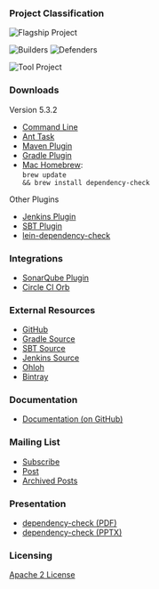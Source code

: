 ### Project Classification

![Flagship Project](/assets/images/common/owasp_level_flagship.svg "Flagship Project")

![Builders](/assets/images/common/owasp_builders.svg)
![Defenders](assets/images/common/owasp_defenders.svg)

![Tool Project](/assets/images/common/owasp_tool_project.svg)

### Downloads

Version 5.3.2
* [Command Line](https://dl.bintray.com/jeremy-long/owasp/dependency-check-5.3.2-release.zip)
* [Ant Task](https://dl.bintray.com/jeremy-long/owasp/dependency-check-ant-5.3.2-release.zip)
* [Maven Plugin](https://search.maven.org/#artifactdetails%7Corg.owasp%7Cdependency-check-maven%7C5.3.2%7Cmaven-plugin)
* [Gradle Plugin](https://search.maven.org/#artifactdetails%7Corg.owasp%7Cdependency-check-gradle%7C5.3.2%7Cgradle-plugin)
* [Mac Homebrew](https://brew.sh/):<br><code>brew update && brew install dependency-check</code>

Other Plugins
* [Jenkins Plugin](https://plugins.jenkins.io/dependency-check-jenkins-plugin)
* [SBT Plugin](https://search.maven.org/#search%7Cga%7C1%7Cg%3A%22net.vonbuchholtz%22%20a%3A%22sbt-dependency-check%22)
* [lein-dependency-check](https://github.com/livingsocial/lein-dependency-check)

### Integrations

* [SonarQube Plugin](https://github.com/SonarSecurityCommunity/dependency-check-sonar-plugin)
* [Circle CI Orb](https://github.com/entur/owasp-orb)

### External Resources

* [GitHub](https://github.com/jeremylong/DependencyCheck)
* [Gradle Source](https://github.com/jeremylong/dependency-check-gradle)
* [SBT Source](https://github.com/albuch/sbt-dependency-check)
* [Jenkins Source](https://github.com/jenkinsci/dependency-check-plugin)
* [Ohloh](https://www.ohloh.net/p/dependencycheck)
* [Bintray](https://bintray.com/jeremy-long/owasp)

### Documentation

* [Documentation (on GitHub)](https://jeremylong.github.io/DependencyCheck/)

### Mailing List

* [Subscribe](mailto:dependency-check+subscribe@googlegroups.com)
* [Post](mailto:dependency-check@googlegroups.com)
* [Archived Posts](https://groups.google.com/forum/#!forum/dependency-check)

### Presentation

* [dependency-check (PDF)](https://jeremylong.github.io/DependencyCheck/general/dependency-check.pdf)
* [dependency-check (PPTX)](https://jeremylong.github.io/DependencyCheck/general/dependency-check.pptx)

### Licensing

[Apache 2 License](https://www.apache.org/licenses/LICENSE-2.0)

